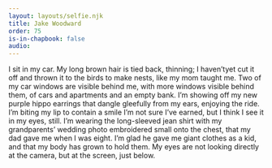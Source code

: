 ```yaml
---
layout: layouts/selfie.njk
title: Jake Woodward
order: 75
is-in-chapbook: false
audio:
---
```


I sit in my car. My long brown hair is tied back, thinning; I haven’t​​ yet cut it off and thrown it to the birds to make nests, like my mom taught me. Two of my car windows are visible behind me, with more windows visible behind them, of cars and apartments and an empty bank. I’m showing off my new purple hippo earrings that dangle gleefully from my ears, enjoying the ride. I’m biting my lip to contain a smile I’m not sure I’ve earned, but I think I see it in my eyes, still. I’m wearing the long-sleeved jean shirt with my grandparents’ wedding photo embroidered small onto the chest, that my dad gave me when I was eight. I’m glad he gave me giant clothes as a kid, and that my body has grown to hold them. My eyes are ​​not looking directly at the camera, but at the screen, just below.
